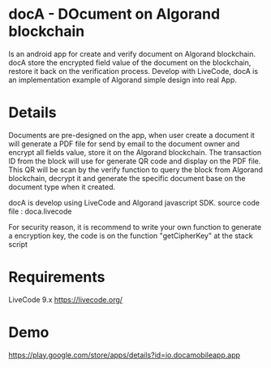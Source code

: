 # docA - DOcument on Algorand blockchain
Is an android app for create and verify document on Algorand blockchain.
docA store the encrypted field value of the document on the blockchain, restore it back on the verification process.
Develop with LiveCode, docA is an implementation example of Algorand simple design into real App.


# Details
Documents are pre-designed on the app, when user create a document it will generate a PDF file for send by email to the document owner and encrypt all fields value, store it on the Algorand blockchain. The transaction ID from the block will use for generate QR code and display on the PDF file.
This QR will be scan by the verify function to query the block from Algorand blockchain, decrypt it and generate the specific document base on the document type when it created.

docA is develop using LiveCode and Algorand javascript SDK.
source code file : doca.livecode

For security reason, it is recommend to write your own function to generate a encryption key, the code is on the function "getCipherKey" at the stack script


# Requirements
LiveCode 9.x
https://livecode.org/


# Demo
https://play.google.com/store/apps/details?id=io.docamobileapp.app
